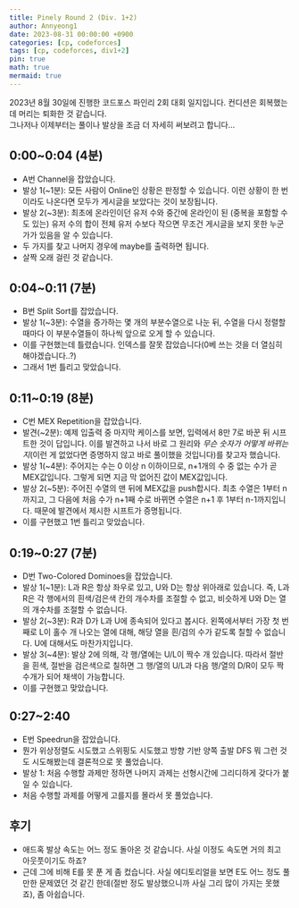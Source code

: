```yaml
---
title: Pinely Round 2 (Div. 1+2)
author: Annyeong1
date: 2023-08-31 00:00:00 +0900
categories: [cp, codeforces]
tags: [cp, codeforces, div1+2]
pin: true
math: true
mermaid: true
---
```

2023년 8월 30일에 진행한 코드포스 파인리 2회 대회 일지입니다. 컨디션은 회복했는데 머리는 퇴화한 것 같습니다.\
그나저나 이제부터는 풀이나 발상을 조금 더 자세히 써보려고 합니다...

## 0:00~0:04 (4분)
- A번 Channel을 잡았습니다.
- 발상 1(~1분): 모든 사람이 Online인 상황은 판정할 수 있습니다. 이런 상황이 한 번이라도 나온다면 모두가 게시글을 보았다는 것이 보장됩니다.
- 발상 2(~3분): 최초에 온라인이던 유저 수와 중간에 온라인이 된 (중복을 포함할 수도 있는) 유저 수의 합이 전체 유저 수보다 작으면 무조건 게시글을 보지 못한 누군가가 있음을 알 수 있습니다.
- 두 가지를 찾고 나머지 경우에 maybe를 출력하면 됩니다.
- 살짝 오래 걸린 것 같습니다.

## 0:04~0:11 (7분)
- B번 Split Sort를 잡았습니다.
- 발상 1(~3분): 수열을 증가하는 몇 개의 부분수열으로 나눈 뒤, 수열을 다시 정렬할 때마다 이 부분수열들이 하나씩 앞으로 오게 할 수 있습니다.
- 이를 구현했는데 틀렸습니다. 인덱스를 잘못 잡았습니다(0베 쓰는 것을 더 열심히 해야겠습니다..?)
- 그래서 1번 틀리고 맞았습니다.

## 0:11~0:19 (8분)
- C번 MEX Repetition을 잡았습니다.
- 발견(~2분): 예제 입출력 중 마지막 케이스를 보면, 입력에서 8만 7로 바꾼 뒤 시프트한 것이 답입니다. 이를 발견하고 나서 바로 그 원리와 *무슨 숫자가 어떻게 바뀌는지*(이런 게 없었다면 증명하지 않고 바로 풀이했을 것입니다)를 찾고자 했습니다.
- 발상 1(~4분): 주어지는 수는 0 이상 n 이하이므로, n+1개의 수 중 없는 수가 곧 MEX값입니다. 그렇게 되면 지금 막 없어진 값이 MEX값입니다.
- 발상 2(~5분): 주어진 수열의 맨 뒤에 MEX값을 push합시다. 최초 수열은 1부터 n까지고, 그 다음에 처음 수가 n+1째 수로 바뀌면 수열은 n+1 후 1부터 n-1까지입니다. 때문에 발견에서 제시한 시프트가 증명됩니다.
- 이를 구현했고 1번 틀리고 맞았습니다.

## 0:19~0:27 (7분)
- D번 Two-Colored Dominoes을 잡았습니다.
- 발상 1(~1분): L과 R은 항상 좌우로 있고, U와 D는 항상 위아래로 있습니다. 즉, L과 R은 각 행에서의 흰색/검은색 칸의 개수차를 조절할 수 없고, 비슷하게 U와 D는 열의 개수차를 조절할 수 없습니다.
- 발상 2(~3분): R과 D가 L과 U에 종속되어 있다고 봅시다. 왼쪽에서부터 가장 첫 번째로 L이 홀수 개 나오는 열에 대해, 해당 열을 흰/검의 수가 같도록 칠할 수 없습니다. U에 대해서도 마찬가지입니다.
- 발상 3(~4분): 발상 2에 의해, 각 행/열에는 U/L이 짝수 개 있습니다. 따라서 절반을 흰색, 절반을 검은색으로 칠하면 그 행/열의 U/L과 다음 행/열의 D/R이 모두 짝수개가 되어 채색이 가능합니다.
- 이를 구현했고 맞았습니다. 

## 0:27~2:40
- E번 Speedrun을 잡았습니다.
- 뭔가 위상정렬도 시도했고 스위핑도 시도했고 방향 기반 양쪽 출발 DFS 뭐 그런 것도 시도해봤는데 결론적으로 못 풀었습니다.
- 발상 1: 처음 수행할 과제만 정하면 나머지 과제는 선형시간에 그리디하게 갖다가 붙일 수 있습니다.
- 처음 수행할 과제를 어떻게 고를지를 몰라서 못 풀었습니다.

## 후기
- 애드혹 발상 속도는 어느 정도 돌아온 것 같습니다. 사실 이정도 속도면 거의 최고 아웃풋이기도 하죠?
- 근데 그에 비해 E를 못 푼 게 좀 컸습니다. 사실 에디토리얼을 보면 E도 어느 정도 풀만한 문제였던 것 같긴 한데(절반 정도 발상했으니까 사실 그리 많이 가지는 못했죠), 좀 아쉽습니다.
